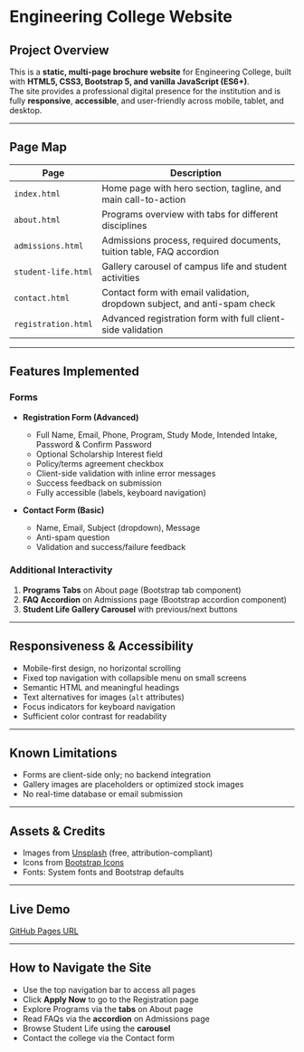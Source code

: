 # Engineering College Website

## Project Overview
This is a **static, multi-page brochure website** for Engineering College, built with **HTML5, CSS3, Bootstrap 5, and vanilla JavaScript (ES6+)**.  
The site provides a professional digital presence for the institution and is fully **responsive**, **accessible**, and user-friendly across mobile, tablet, and desktop.

---

## Page Map

| Page | Description |
|------|-------------|
| `index.html` | Home page with hero section, tagline, and main call-to-action |
| `about.html` | Programs overview with tabs for different disciplines |
| `admissions.html` | Admissions process, required documents, tuition table, FAQ accordion |
| `student-life.html` | Gallery carousel of campus life and student activities |
| `contact.html` | Contact form with email validation, dropdown subject, and anti-spam check |
| `registration.html` | Advanced registration form with full client-side validation |

---

## Features Implemented

### Forms
- **Registration Form (Advanced)**  
  - Full Name, Email, Phone, Program, Study Mode, Intended Intake, Password & Confirm Password  
  - Optional Scholarship Interest field  
  - Policy/terms agreement checkbox  
  - Client-side validation with inline error messages  
  - Success feedback on submission  
  - Fully accessible (labels, keyboard navigation)  

- **Contact Form (Basic)**  
  - Name, Email, Subject (dropdown), Message  
  - Anti-spam question  
  - Validation and success/failure feedback  

### Additional Interactivity
1. **Programs Tabs** on About page (Bootstrap tab component)  
2. **FAQ Accordion** on Admissions page (Bootstrap accordion component)  
3. **Student Life Gallery Carousel** with previous/next buttons  

---

## Responsiveness & Accessibility
- Mobile-first design, no horizontal scrolling  
- Fixed top navigation with collapsible menu on small screens  
- Semantic HTML and meaningful headings  
- Text alternatives for images (`alt` attributes)  
- Focus indicators for keyboard navigation  
- Sufficient color contrast for readability  

---

## Known Limitations
- Forms are client-side only; no backend integration  
- Gallery images are placeholders or optimized stock images  
- No real-time database or email submission  

---

## Assets & Credits
- Images from [Unsplash](https://www.college.edu.kg/) (free, attribution-compliant)  
- Icons from [Bootstrap Icons](https://icons.getbootstrap.com/)  
- Fonts: System fonts and Bootstrap defaults  

---

## Live Demo
[GitHub Pages URL](https://art1000-7.github.io/engineering-college-midterm-artur/)

---

## How to Navigate the Site
- Use the top navigation bar to access all pages  
- Click **Apply Now** to go to the Registration page  
- Explore Programs via the **tabs** on About page  
- Read FAQs via the **accordion** on Admissions page  
- Browse Student Life using the **carousel**  
- Contact the college via the Contact form
